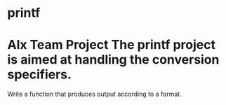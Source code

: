# printf
Alx Team Project 
The printf project is aimed at handling the conversion specifiers.
=======
Write a function that produces output according to a format.
